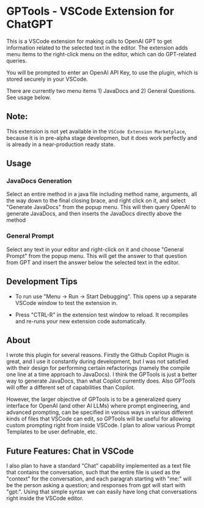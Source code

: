 # GPTools - VSCode Extension for ChatGPT

This is a VSCode extension for making calls to OpenAI GPT to get information related to the selected text in the editor. The extension adds menu items to the right-click menu on the editor, which can do GPT-related queries.

You will be prompted to enter an OpenAI API Key, to use the plugin, which is stored securely in your VSCode.

There are currently two menu items 1) JavaDocs and 2) General Questions. See usage below.

## Note:

This extension is not yet available in the `VSCode Extension Marketplace`, because it is in pre-alpha stage developmen, but it does work perfectly and is already in a near-production ready state. 

## Usage

### JavaDocs Generation

Select an entire method in a java file including method name, arguments, all the way down to the final closing brace, and right click on it, and select "Generate JavaDocs" from the popup menu. This will then query OpenAI to generate JavaDocs, and then inserts the JavaDocs directly above the method

### General Prompt

Select any text in your editor and right-click on it and choose "General Prompt" from the popup menu. This will get the answer to that question from GPT and insert the answer below the selected text in the editor.

## Development Tips

* To run use "Menu -> Run -> Start Debugging". This opens up a separate VSCode window to test the extension in.

* Press "CTRL-R" in the extension test window to reload. It recompiles and re-runs your new extension code automatically.

## About

I wrote this plugin for several reasons. Firstly the Github Copilot Plugin is great, and I use it constantly during development, but I was not satisfied with their design for performing certain refactorings (namely the compile one line at a time approach to JavaDocs). I think the GPTools is just a better way to generate JavaDocs, than what Copilot currently does. Also GPTools will offer a different set of capabilities than Copilot.

However, the larger objective of GPTools is to be a generalized query interface for OpenAI (and other AI LLMs) where prompt engineering, and advanced prompting, can be specified in various ways in various different kinds of files that VSCode can edit, so GPTools will be useful for allowing custom prompting right from inside VSCode. I plan to allow various Prompt Templates to be user definable, etc.

## Future Features: Chat in VSCode

I also plan to have a standard "Chat" capability implemented as a text file that contains the conversation, such that the entire file is used as the "context" for the conversation, and each paragrah starting with "me:" will be the person asking a question; and responses from gpt will start with "gpt:". Using that simple syntax we can easily have long chat conversations right inside the VSCode editor. 




